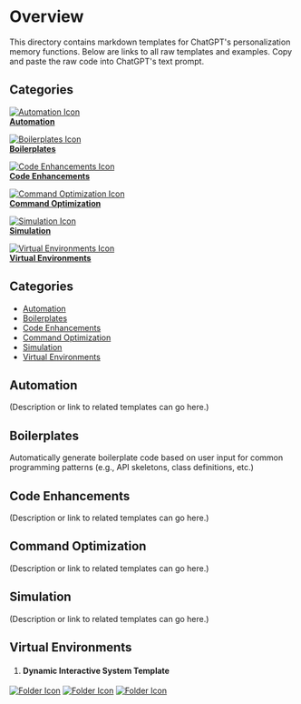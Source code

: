 # Overview

This directory contains markdown templates for ChatGPT's personalization memory functions. Below are links to all raw templates and examples. Copy and paste the raw code into ChatGPT's text prompt.

## Categories

[![Automation Icon](https://img.icons8.com/?size=50&id=43567&format=png&color=000000)](#automation)  
**[Automation](#automation)**  

[![Boilerplates Icon](https://img.icons8.com/?size=50&id=59943&format=png&color=000000)](#boilerplates)  
**[Boilerplates](#boilerplates)**  

[![Code Enhancements Icon](https://img.icons8.com/?size=50&id=44004&format=png&color=000000)](#code-enhancements)  
**[Code Enhancements](#code-enhancements)**  

[![Command Optimization Icon](https://img.icons8.com/?size=50&id=46296&format=png&color=000000)](#command-optimization)  
**[Command Optimization](#command-optimization)**  

[![Simulation Icon](https://img.icons8.com/?size=50&id=46667&format=png&color=000000)](#simulation)  
**[Simulation](#simulation)**  

[![Virtual Environments Icon](https://img.icons8.com/?size=50&id=44766&format=png&color=000000)](#virtual-environments)  
**[Virtual Environments](#virtual-environments)**  


## Categories
- [Automation](#Automation)
- [Boilerplates](#Boilerplates)
- [Code Enhancements](#Code-Enhancements)
- [Command Optimization](#Command-Optimization)
- [Simulation](#Simulation)
- [Virtual Environments](#Virtual-Environments)

## Automation
(Description or link to related templates can go here.)

## Boilerplates
Automatically generate boilerplate code based on user input for common programming patterns (e.g., API skeletons, class definitions, etc.)

## Code Enhancements
(Description or link to related templates can go here.)

## Command Optimization
(Description or link to related templates can go here.)

## Simulation
(Description or link to related templates can go here.)

## Virtual Environments
1. #### Dynamic Interactive System Template
[![Folder Icon](https://img.icons8.com/?size=50&id=44004&format=png&color=000000)](/templates/DIST.md)
[![Folder Icon](https://img.icons8.com/?size=50&id=59943&format=png&color=000000)](https://raw.githubusercontent.com/selmaintelligence/chatgpt_memory_templates/refs/heads/main/templates/DIST.md)
[![Folder Icon](https://img.icons8.com/?size=50&id=44766&format=png&color=000000)](/templates/examples/DIST.md)
